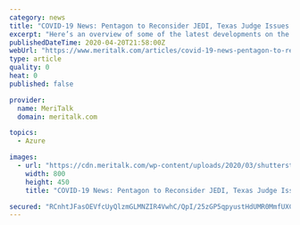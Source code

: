 ```yaml
---
category: news
title: "COVID-19 News: Pentagon to Reconsider JEDI, Texas Judge Issues Injunction on Vote by Mail, Spike in Video Conferencing-Themed Cyberattacks"
excerpt: "Here’s an overview of some of the latest developments on the government and tech fronts due to COVID-19: Judge Allows Pentagon to Reconsider Parts of JEDI Contract. A federal ju"
publishedDateTime: 2020-04-20T21:58:00Z
webUrl: "https://www.meritalk.com/articles/covid-19-news-pentagon-to-reconsider-jedi-texas-judge-issues-injunction-on-vote-by-mail-spike-in-video-conferencing-themed-cyberattacks/"
type: article
quality: 0
heat: 0
published: false

provider:
  name: MeriTalk
  domain: meritalk.com

topics:
  - Azure

images:
  - url: "https://cdn.meritalk.com/wp-content/uploads/2020/03/shutterstock_1643947495-min.jpg"
    width: 800
    height: 450
    title: "COVID-19 News: Pentagon to Reconsider JEDI, Texas Judge Issues Injunction on Vote by Mail, Spike in Video Conferencing-Themed Cyberattacks"

secured: "RCnhtJFasOEVfcUyQlzmGLMNZIR4VwhC/QpI/25zGP5qpyustHdUMR0MmfUXCIfmJfykVLhgumE4DYGvlfh08ef74D2aPRvD3q/J2OXE0vVYE8sp9iHaVPkrAT5dmSW7s/rDPYbm2H45YKDVFm/uBSuHg5hXLmxwFiHF9FKUR/Eq4XR67OlxlVzDhnCmxYbEmV6XTKeeyWyK5ZGWhnAXyTv86hbbZKmVxROj1L5YaF4RdCtKlf0oUpMmfdW/IlcgKkBXwZitc0kk3kwGE1Q92BCL4rAtzHc4kjS/HcNtCH/zbajpuXIX3zGpUxEC7STIxO5WGtHJFHH9zW2fuZkEEG9QKTK2gCDmkfp8rey+AF3tZdIxt1hLufnJsPk6Qlm+l4zfsc41ldWw+SFsGlK5Bs1owcHC5jrdCxgRfgO3By5pMrVO2SlHYZL1GO7XCU6B927iFO59lNZCw8PAh3/pwfyZUjN0NGPjcuVgqekK0V4=;nGCgksJsFIP9OnnoYOQVoA=="
---
```


